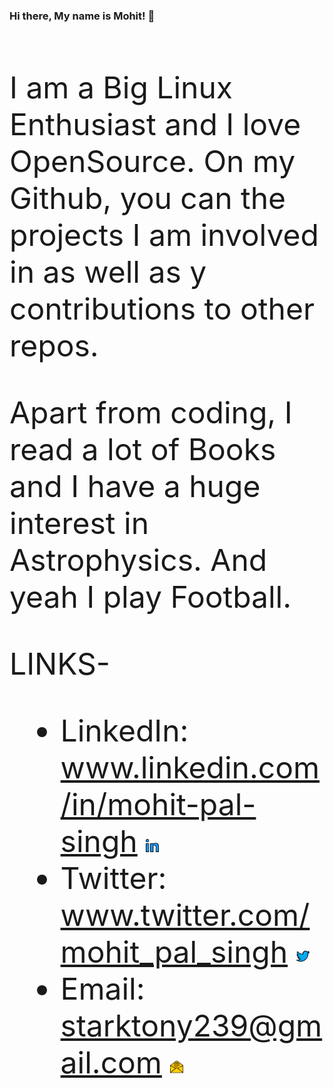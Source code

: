 <h3>Hi there, My name is Mohit! 👋</h3>
<font size="21px">
<br>
I am a Big Linux Enthusiast and I love OpenSource. On my Github, you can the projects I am involved in as well as y contributions to other repos.

Apart from coding, I read a lot of Books and I have a huge interest in Astrophysics. And yeah I play Football.

LINKS-
  - LinkedIn: www.linkedin.com/in/mohit-pal-singh <img alt="Mohit's LinkedIn" width="21px" src="assets/linkedin.svg" />
  - Twitter: www.twitter.com/mohit_pal_singh <img alt="Mohit's Twitter" width="21px" src="assets/twitter.svg" />
  - Email: starktony239@gmail.com <img alt="Mohit's Mail" width="21px" src="assets/email.svg" />
</font>
